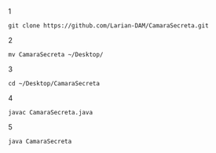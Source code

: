 1
```
git clone https://github.com/Larian-DAM/CamaraSecreta.git
```
2
```
mv CamaraSecreta ~/Desktop/
```
3
```
cd ~/Desktop/CamaraSecreta
```
4
```
javac CamaraSecreta.java
```
5
```
java CamaraSecreta
```
